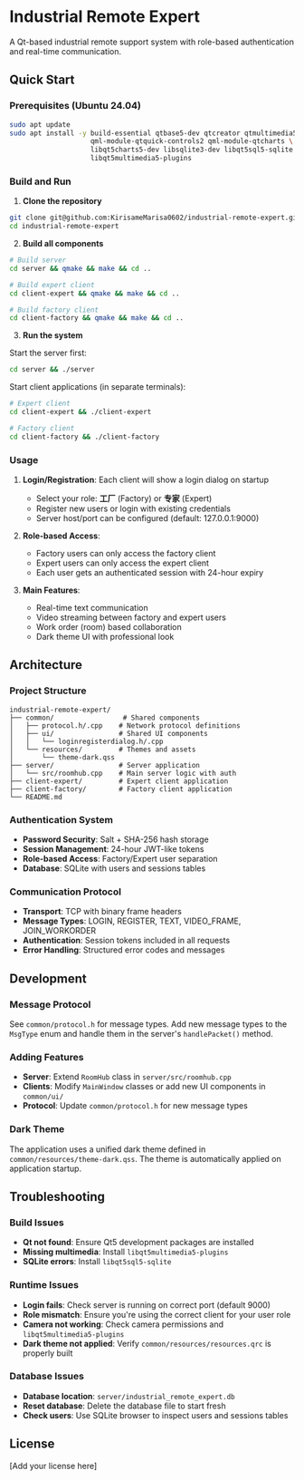 # Industrial Remote Expert

A Qt-based industrial remote support system with role-based authentication and real-time communication.

## Quick Start

### Prerequisites (Ubuntu 24.04)
```bash
sudo apt update
sudo apt install -y build-essential qtbase5-dev qtcreator qtmultimedia5-dev \
                    qml-module-qtquick-controls2 qml-module-qtcharts \
                    libqt5charts5-dev libsqlite3-dev libqt5sql5-sqlite \
                    libqt5multimedia5-plugins
```

### Build and Run

1. **Clone the repository**
```bash
git clone git@github.com:KirisameMarisa0602/industrial-remote-expert.git
cd industrial-remote-expert
```

2. **Build all components**
```bash
# Build server
cd server && qmake && make && cd ..

# Build expert client  
cd client-expert && qmake && make && cd ..

# Build factory client
cd client-factory && qmake && make && cd ..
```

3. **Run the system**

Start the server first:
```bash
cd server && ./server
```

Start client applications (in separate terminals):
```bash
# Expert client
cd client-expert && ./client-expert

# Factory client  
cd client-factory && ./client-factory
```

### Usage

1. **Login/Registration**: Each client will show a login dialog on startup
   - Select your role: **工厂** (Factory) or **专家** (Expert)
   - Register new users or login with existing credentials
   - Server host/port can be configured (default: 127.0.0.1:9000)

2. **Role-based Access**: 
   - Factory users can only access the factory client
   - Expert users can only access the expert client
   - Each user gets an authenticated session with 24-hour expiry

3. **Main Features**:
   - Real-time text communication
   - Video streaming between factory and expert users
   - Work order (room) based collaboration
   - Dark theme UI with professional look

## Architecture

### Project Structure
```
industrial-remote-expert/
├── common/                 # Shared components
│   ├── protocol.h/.cpp    # Network protocol definitions
│   ├── ui/                # Shared UI components
│   │   └── loginregisterdialog.h/.cpp
│   └── resources/         # Themes and assets
│       └── theme-dark.qss
├── server/                # Server application  
│   └── src/roomhub.cpp    # Main server logic with auth
├── client-expert/         # Expert client application
├── client-factory/        # Factory client application
└── README.md
```

### Authentication System

- **Password Security**: Salt + SHA-256 hash storage
- **Session Management**: 24-hour JWT-like tokens  
- **Role-based Access**: Factory/Expert user separation
- **Database**: SQLite with users and sessions tables

### Communication Protocol

- **Transport**: TCP with binary frame headers
- **Message Types**: LOGIN, REGISTER, TEXT, VIDEO_FRAME, JOIN_WORKORDER
- **Authentication**: Session tokens included in all requests
- **Error Handling**: Structured error codes and messages

## Development

### Message Protocol
See `common/protocol.h` for message types. Add new message types to the `MsgType` enum and handle them in the server's `handlePacket()` method.

### Adding Features
- **Server**: Extend `RoomHub` class in `server/src/roomhub.cpp`
- **Clients**: Modify `MainWindow` classes or add new UI components in `common/ui/`
- **Protocol**: Update `common/protocol.h` for new message types

### Dark Theme
The application uses a unified dark theme defined in `common/resources/theme-dark.qss`. The theme is automatically applied on application startup.

## Troubleshooting

### Build Issues
- **Qt not found**: Ensure Qt5 development packages are installed
- **Missing multimedia**: Install `libqt5multimedia5-plugins`
- **SQLite errors**: Install `libqt5sql5-sqlite`

### Runtime Issues  
- **Login fails**: Check server is running on correct port (default 9000)
- **Role mismatch**: Ensure you're using the correct client for your user role
- **Camera not working**: Check camera permissions and `libqt5multimedia5-plugins`
- **Dark theme not applied**: Verify `common/resources/resources.qrc` is properly built

### Database Issues
- **Database location**: `server/industrial_remote_expert.db` 
- **Reset database**: Delete the database file to start fresh
- **Check users**: Use SQLite browser to inspect users and sessions tables

## License

[Add your license here]